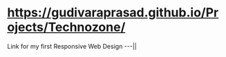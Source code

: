 # https://gudivaraprasad.github.io/Projects/Technozone/

Link for my first Responsive Web Design ---||
